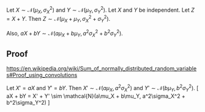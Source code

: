 Let $X \sim \mathcal{N}(\mu_X, \sigma_X^2)$ and $Y \sim \mathcal{N}(\mu_Y, \sigma_Y^2)$.
Let $X$ and $Y$ be independent. Let $Z = X + Y$.
Then $Z \sim \mathcal{N}(\mu_X + \mu_Y, \sigma_X^2 + \sigma_Y^2)$.

Also, $aX + bY \sim \mathcal{N}(a\mu_X + b\mu_Y, a^2\sigma_X^2 + b^2\sigma_Y^2)$.

## Proof

<https://en.wikipedia.org/wiki/Sum_of_normally_distributed_random_variables#Proof_using_convolutions>

Let $X' = aX$ and $Y' = bY$.
Then $X' \sim \mathcal{N}(a\mu_X, a^2\sigma_X^2)$ and $Y' \sim \mathcal{N}(b\mu_Y, b^2\sigma_Y^2)$.
\[ aX + bY = X' + Y' \sim \mathcal{N}(a\mu_X + b\mu_Y, a^2\sigma_X^2 + b^2\sigma_Y^2) \]
